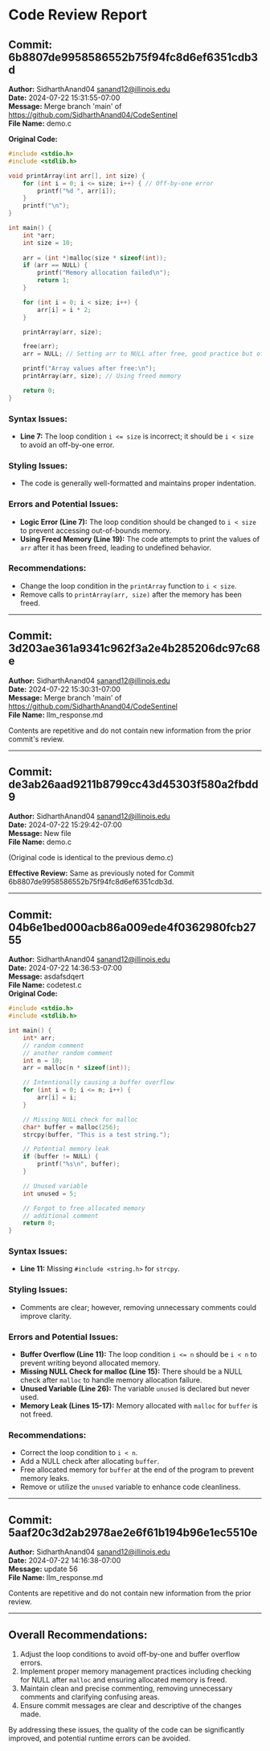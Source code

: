 # Code Review Report

## Commit: 6b8807de9958586552b75f94fc8d6ef6351cdb3d
**Author:** SidharthAnand04 <sanand12@illinois.edu>  
**Date:** 2024-07-22 15:31:55-07:00  
**Message:** Merge branch 'main' of https://github.com/SidharthAnand04/CodeSentinel  
**File Name:** demo.c

**Original Code:**
```c
#include <stdio.h>
#include <stdlib.h>

void printArray(int arr[], int size) {
    for (int i = 0; i <= size; i++) { // Off-by-one error
        printf("%d ", arr[i]);
    }
    printf("\n");
}

int main() {
    int *arr;
    int size = 10;
    
    arr = (int *)malloc(size * sizeof(int));
    if (arr == NULL) {
        printf("Memory allocation failed\n");
        return 1;
    }

    for (int i = 0; i < size; i++) {
        arr[i] = i * 2;
    }

    printArray(arr, size);

    free(arr);
    arr = NULL; // Setting arr to NULL after free, good practice but often forgotten

    printf("Array values after free:\n");
    printArray(arr, size); // Using freed memory

    return 0;
}
```

### Syntax Issues:
- **Line 7:** The loop condition `i <= size` is incorrect; it should be `i < size` to avoid an off-by-one error.

### Styling Issues:
- The code is generally well-formatted and maintains proper indentation.

### Errors and Potential Issues:
- **Logic Error (Line 7):** The loop condition should be changed to `i < size` to prevent accessing out-of-bounds memory.
- **Using Freed Memory (Line 19):** The code attempts to print the values of `arr` after it has been freed, leading to undefined behavior.

### Recommendations:
- Change the loop condition in the `printArray` function to `i < size`.
- Remove calls to `printArray(arr, size)` after the memory has been freed.

---

## Commit: 3d203ae361a9341c962f3a2e4b285206dc97c68e
**Author:** SidharthAnand04 <sanand12@illinois.edu>  
**Date:** 2024-07-22 15:30:31-07:00  
**Message:** Merge branch 'main' of https://github.com/SidharthAnand04/CodeSentinel  
**File Name:** llm_response.md

Contents are repetitive and do not contain new information from the prior commit's review.

---

## Commit: de3ab26aad9211b8799cc43d45303f580a2fbdd9
**Author:** SidharthAnand04 <sanand12@illinois.edu>  
**Date:** 2024-07-22 15:29:42-07:00  
**Message:** New file  
**File Name:** demo.c

(Original code is identical to the previous demo.c)

**Effective Review:** Same as previously noted for Commit 6b8807de9958586552b75f94fc8d6ef6351cdb3d.

---

## Commit: 04b6e1bed000acb86a009ede4f0362980fcb2755
**Author:** SidharthAnand04 <sanand12@illinois.edu>  
**Date:** 2024-07-22 14:36:53-07:00  
**Message:** asdafsdqert  
**File Name:** codetest.c  
**Original Code:**
```c
#include <stdio.h>
#include <stdlib.h>

int main() {
    int* arr;
    // random comment
    // another random comment
    int n = 10;
    arr = malloc(n * sizeof(int));

    // Intentionally causing a buffer overflow
    for (int i = 0; i <= n; i++) {
        arr[i] = i;
    }

    // Missing NULL check for malloc
    char* buffer = malloc(256);
    strcpy(buffer, "This is a test string.");

    // Potential memory leak
    if (buffer != NULL) {
        printf("%s\n", buffer);
    }

    // Unused variable
    int unused = 5;

    // Forgot to free allocated memory
    // additional comment
    return 0;
}
```

### Syntax Issues:
- **Line 11:** Missing `#include <string.h>` for `strcpy`.

### Styling Issues:
- Comments are clear; however, removing unnecessary comments could improve clarity.

### Errors and Potential Issues:
- **Buffer Overflow (Line 11):** The loop condition `i <= n` should be `i < n` to prevent writing beyond allocated memory.
- **Missing NULL Check for malloc (Line 15):** There should be a NULL check after `malloc` to handle memory allocation failure.
- **Unused Variable (Line 26):** The variable `unused` is declared but never used.
- **Memory Leak (Lines 15-17):** Memory allocated with `malloc` for `buffer` is not freed.

### Recommendations:
- Correct the loop condition to `i < n`.
- Add a NULL check after allocating `buffer`.
- Free allocated memory for `buffer` at the end of the program to prevent memory leaks.
- Remove or utilize the `unused` variable to enhance code cleanliness.

---

## Commit: 5aaf20c3d2ab2978ae2e6f61b194b96e1ec5510e
**Author:** SidharthAnand04 <sanand12@illinois.edu>  
**Date:** 2024-07-22 14:16:38-07:00  
**Message:** update 56  
**File Name:** llm_response.md

Contents are repetitive and do not contain new information from the prior review.

---

## Overall Recommendations:
1. Adjust the loop conditions to avoid off-by-one and buffer overflow errors.
2. Implement proper memory management practices including checking for NULL after `malloc` and ensuring allocated memory is freed.
3. Maintain clean and precise commenting, removing unnecessary comments and clarifying confusing areas.
4. Ensure commit messages are clear and descriptive of the changes made.

By addressing these issues, the quality of the code can be significantly improved, and potential runtime errors can be avoided.